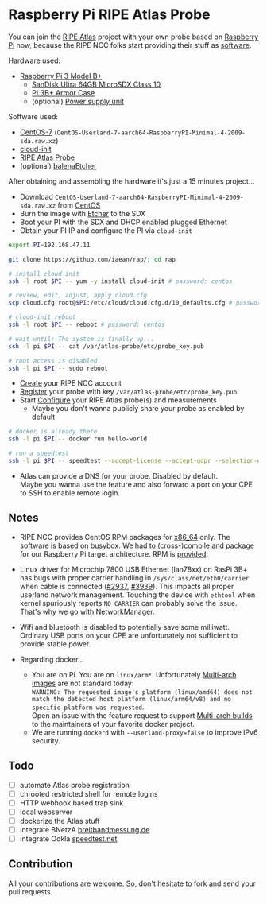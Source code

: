 # Raspberry Pi RIPE Atlas Probe

You can join the [RIPE Atlas][0] project with your own probe based on [Raspberry Pi][4] now, because the RIPE NCC folks start providing their stuff as [software][1].

Hardware used:

* [Raspberry Pi 3 Model B+][101]
  * [SanDisk Ultra 64GB MicroSDX Class 10][102]
  * [PI 3B+ Armor Case][103]
  * (optional) [Power supply unit][104]

Software used:

* [CentOS-7][5] (`CentOS-Userland-7-aarch64-RaspberryPI-Minimal-4-2009-sda.raw.xz`)
* [cloud-init][8]
* [RIPE Atlas Probe][2]
* (optional) [balenaEtcher][6]

After obtaining and assembling the hardware it's just a 15 minutes project...

* Download `CentOS-Userland-7-aarch64-RaspberryPI-Minimal-4-2009-sda.raw.xz` from [CentOS][5]
* Burn the image with [Etcher][6] to the SDX
* Boot your PI with the SDX and DHCP enabled plugged Ethernet
* Obtain your PI IP and configure the PI via `cloud-init`
```bash
export PI=192.168.47.11

git clone https://github.com/iaean/rap/; cd rap

# install cloud-init
ssh -l root $PI -- yum -y install cloud-init # password: centos

# review, edit, adjust, apply cloud.cfg
scp cloud.cfg root@$PI:/etc/cloud/cloud.cfg.d/10_defaults.cfg # password: centos

# cloud-init reboot
ssh -l root $PI -- reboot # password: centos

# wait until: The system is finally up...
ssh -l pi $PI -- cat /var/atlas-probe/etc/probe_key.pub

# root access is disabled
ssh -l pi $PI -- sudo reboot
```
* [Create][70] your RIPE NCC account
* [Register][71] your probe with key `/var/atlas-probe/etc/probe_key.pub`
* Start [Configure][72] your RIPE Atlas probe(s) and measurements
  * Maybe you don't wanna publicly share your probe as enabled by default
```bash
# docker is already there
ssh -l pi $PI -- docker run hello-world

# run a speedtest
ssh -l pi $PI -- speedtest --accept-license --accept-gdpr --selection-details
```
* Atlas can provide a DNS for your probe. Disabled by default.  
  Maybe you wanna use the feature and also forward a port on your CPE to SSH to enable remote login.

## Notes

* RIPE NCC provides CentOS RPM packages for [x86_64][20] only. The software is based on [busybox][21]. We had to (cross-)[compile and package][22] for our Raspberry Pi target architecture. RPM is [provided][23].

* Linux driver for Microchip 7800 USB Ethernet (lan78xx) on RasPi 3B+
has bugs with proper carrier handling in `/sys/class/net/eth0/carrier` when cable is connected ([#2937][90], [#3939][91]). This impacts all proper userland network management. Touching the device with `ethtool` when kernel spuriously reports `NO_CARRIER` can probably solve the issue. That's why we go with NetworkManager.

* Wifi and bluetooth is disabled to potentially save some milliwatt. Ordinary USB ports on your CPE are unfortunately not sufficient to provide stable power.

* Regarding docker...
  * You are on Pi. You are on `linux/arm*`. Unfortunately [Multi-arch images][15] are not standard today:  
  `WARNING: The requested image's platform (linux/amd64) does not match the detected host platform (linux/arm64/v8) and no specific platform was requested`.  
  Open an issue with the feature request to support [Multi-arch builds][16] to the maintainers of your favorite docker project.
  * We are running `dockerd` with `--userland-proxy=false` to improve IPv6 security.

## Todo

- [ ] automate Atlas probe registration
- [ ] chrooted restricted shell for remote logins
- [ ] HTTP webhook based trap sink
- [ ] local webserver
- [ ] dockerize the Atlas stuff
- [ ] integrate BNetzA [breitbandmessung.de][10]
- [ ] integrate Ookla [speedtest.net][9]

## Contribution

All your contributions are welcome. So, don't hesitate to fork and send your pull requests.

[0]: https://atlas.ripe.net/
[1]: https://atlas.ripe.net/docs/software-probe
[2]: https://github.com/RIPE-NCC/ripe-atlas-software-probe

[3]: https://www.raspberrypi.org/
[4]: https://www.raspberrypi.org/products/raspberry-pi-3-model-b-plus/

[5]: http://mirror.centos.org/altarch/7/isos/aarch64/

[6]: https://balena.io/etcher/
[7]: https://github.com/balena-io/etcher/releases/download/v1.5.113/balenaEtcher-Portable-1.5.113.exe

[8]: https://cloudinit.readthedocs.io/

[9]: https://www.speedtest.net/apps/cli
[10]: https://breitbandmessung.de/ueber-den-test

[15]: https://www.docker.com/blog/multi-arch-images/
[16]: https://www.docker.com/blog/multi-arch-build-and-images-the-simple-way/

[20]: https://ftp.ripe.net/ripe/atlas/software-probe/
[21]: https://www.busybox.net/
[22]: https://github.com/RIPE-NCC/ripe-atlas-probe-doc
[23]: https://github.com/iaean/rap/releases/tag/init

[70]: https://access.ripe.net/registration
[71]: https://atlas.ripe.net/apply/swprobe/
[72]: https://atlas.ripe.net/probes/

[90]: https://github.com/raspberrypi/linux/issues/2937
[91]: https://github.com/raspberrypi/linux/issues/3939

[101]: https://www.amazon.de/gp/product/B07BFH96M3
[102]: https://www.amazon.de/gp/product/B073JYVKNX
[103]: https://www.amazon.de/gp/product/B07M7M53LT
[104]: https://www.amazon.de/gp/product/B01DP8O5A4
